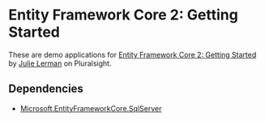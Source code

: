 # Entity Framework Core 2: Getting Started
These are demo applications for [Entity Framework Core 2: Getting Started](https://app.pluralsight.com/library/courses/entity-framework-core-2-getting-started/table-of-contents) by [Julie Lerman](https://app.pluralsight.com/profile/author/julie-lerman) on Pluralsight.

## Dependencies
- [Microsoft.EntityFrameworkCore.SqlServer](https://www.nuget.org/packages/Microsoft.EntityFrameworkCore.SqlServer/)

